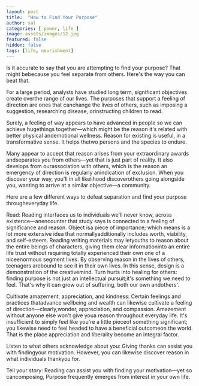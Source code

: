 ```yaml
---
layout: post
title:  "How to Find Your Purpose"
author: sal
categories: [ power, life ]
image: assets/images/12.jpg
featured: false
hidden: false
tags: [life, nourishment]
---
```

<p>Is it accurate to say that you are attempting to find your purpose? That might bebecause you feel separate from others. Here's the way you can beat that.</p>
<p>For a large period, analysts have studied long term, significant objectives create overthe range of our lives. The purposes that support a feeling of direction are ones that canchange the lives of others, such as imposing a suggestion, researching disease, orinstructing children to read. </p>
<p>Surely, a feeling of way appears to have advanced in people so we can achieve hugethings together—which might be the reason it's related with better physical andemotional wellness. Reason for existing is useful, in a transformative sense. It helps thetwo persons and the species to endure. </p>
<p>Many  appear   to   accept   that   reason   arises  from   your  extraordinary   awards  andseparates you from others—yet that is just part of reality. It also develops from ourassociation with others, which is the reason an emergency of direction is regularly anindication of exclusion. When you discover your way, you'll in all likelihood discoverothers going alongside you, wanting to arrive at a similar objective—a community.</p>
<p>Here are a few different ways to defeat separation and find your purpose througheveryday life.</p>
<p>Read: Reading interfaces us to individuals we'll never know, across existence—anencounter that study says is connected to a feeling of significance and reason. Object isa piece of importance; which means is a lot more extensive idea that normallyadditionally includes worth, viability, and self-esteem. Reading writing materials may letyouths to reason about the entire beings of characters, giving them clear informationinto an entire life trust without requiring totally experienced their own one of a niceenormous segment lives. By observing reason in the lives of others, teenagers arebound to see it in their own lives. In this sense, design is a demonstration of the creativemind. Turn hurts into healing for others: finding purpose is not just an intellectual pursuit;it's something we need to feel. That's why it can grow out of suffering, both our own andothers'.</p>
<p>Cultivate amazement, appreciation, and kindness: Certain feelings and practices thatadvance wellbeing and wealth can likewise cultivate a feeling of direction—clearly,wonder, appreciation, and compassion. Amazement without anyone else won't give youa reason throughout everyday life. It's insufficient to simply feel like you're a little pieceof something significant; you likewise need to feel headed to have a beneficial outcomeon the world. That is the place appreciation and liberality become an integral factor.
</p>
<p>Listen to what others acknowledge about you: Giving thanks can assist you with findingyour motivation. However, you can likewise discover reason in what individuals thankyou for. </p>
<p>Tell your story: Reading can assist you with finding your motivation—yet so cancomposing, Purpose frequently emerges from interest in your own life.</p>